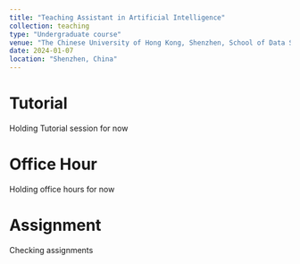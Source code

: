 ```yaml
---
title: "Teaching Assistant in Artificial Intelligence"
collection: teaching
type: "Undergraduate course"
venue: "The Chinese University of Hong Kong, Shenzhen, School of Data Science"
date: 2024-01-07
location: "Shenzhen, China"
---
```



Tutorial
======
Holding Tutorial session for now

Office Hour
======
Holding office hours for now

Assignment 
=======
Checking assignments

